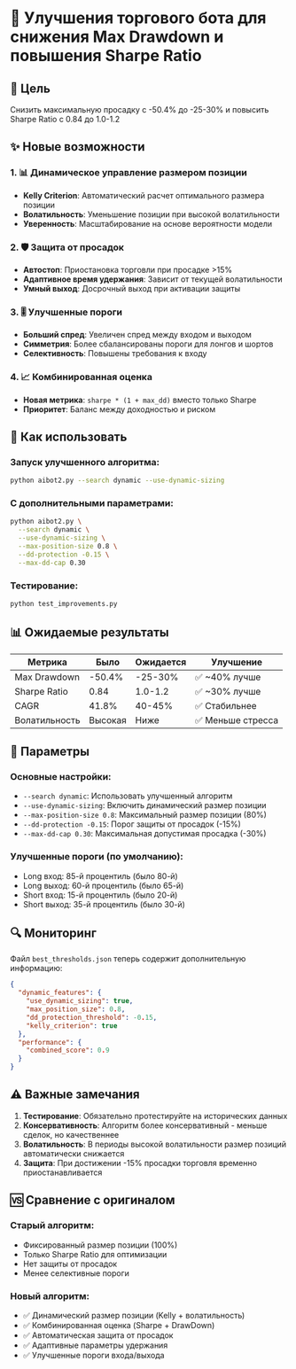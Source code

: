 # 🚀 Улучшения торгового бота для снижения Max Drawdown и повышения Sharpe Ratio

## 🎯 Цель
Снизить максимальную просадку с -50.4% до -25-30% и повысить Sharpe Ratio с 0.84 до 1.0-1.2

## ✨ Новые возможности

### 1. 📊 Динамическое управление размером позиции
- **Kelly Criterion**: Автоматический расчет оптимального размера позиции
- **Волатильность**: Уменьшение позиции при высокой волатильности
- **Уверенность**: Масштабирование на основе вероятности модели

### 2. 🛡️ Защита от просадок
- **Автостоп**: Приостановка торговли при просадке >15%
- **Адаптивное время удержания**: Зависит от текущей волатильности
- **Умный выход**: Досрочный выход при активации защиты

### 3. 🎚️ Улучшенные пороги
- **Больший спред**: Увеличен спред между входом и выходом
- **Симметрия**: Более сбалансированы пороги для лонгов и шортов
- **Селективность**: Повышены требования к входу

### 4. 📈 Комбинированная оценка
- **Новая метрика**: `sharpe * (1 + max_dd)` вместо только Sharpe
- **Приоритет**: Баланс между доходностью и риском

## 🚀 Как использовать

### Запуск улучшенного алгоритма:
```bash
python aibot2.py --search dynamic --use-dynamic-sizing
```

### С дополнительными параметрами:
```bash
python aibot2.py \
  --search dynamic \
  --use-dynamic-sizing \
  --max-position-size 0.8 \
  --dd-protection -0.15 \
  --max-dd-cap 0.30
```

### Тестирование:
```bash
python test_improvements.py
```

## 📊 Ожидаемые результаты

| Метрика | Было | Ожидается | Улучшение |
|---------|------|-----------|-----------|
| Max Drawdown | -50.4% | -25-30% | ✅ ~40% лучше |
| Sharpe Ratio | 0.84 | 1.0-1.2 | ✅ ~30% лучше |
| CAGR | 41.8% | 40-45% | ✅ Стабильнее |
| Волатильность | Высокая | Ниже | ✅ Меньше стресса |

## 🔧 Параметры

### Основные настройки:
- `--search dynamic`: Использовать улучшенный алгоритм
- `--use-dynamic-sizing`: Включить динамический размер позиции
- `--max-position-size 0.8`: Максимальный размер позиции (80%)
- `--dd-protection -0.15`: Порог защиты от просадок (-15%)
- `--max-dd-cap 0.30`: Максимальная допустимая просадка (-30%)

### Улучшенные пороги (по умолчанию):
- Long вход: 85-й процентиль (было 80-й)
- Long выход: 60-й процентиль (было 65-й) 
- Short вход: 15-й процентиль (было 20-й)
- Short выход: 35-й процентиль (было 30-й)

## 🔍 Мониторинг

Файл `best_thresholds.json` теперь содержит дополнительную информацию:
```json
{
  "dynamic_features": {
    "use_dynamic_sizing": true,
    "max_position_size": 0.8,
    "dd_protection_threshold": -0.15,
    "kelly_criterion": true
  },
  "performance": {
    "combined_score": 0.9
  }
}
```

## ⚠️ Важные замечания

1. **Тестирование**: Обязательно протестируйте на исторических данных
2. **Консервативность**: Алгоритм более консервативный - меньше сделок, но качественнее
3. **Волатильность**: В периоды высокой волатильности размер позиций автоматически снижается
4. **Защита**: При достижении -15% просадки торговля временно приостанавливается

## 🆚 Сравнение с оригиналом

### Старый алгоритм:
- Фиксированный размер позиции (100%)
- Только Sharpe Ratio для оптимизации
- Нет защиты от просадок
- Менее селективные пороги

### Новый алгоритм:
- ✅ Динамический размер позиции (Kelly + волатильность)
- ✅ Комбинированная оценка (Sharpe + DrawDown)
- ✅ Автоматическая защита от просадок
- ✅ Адаптивные параметры удержания
- ✅ Улучшенные пороги входа/выхода
